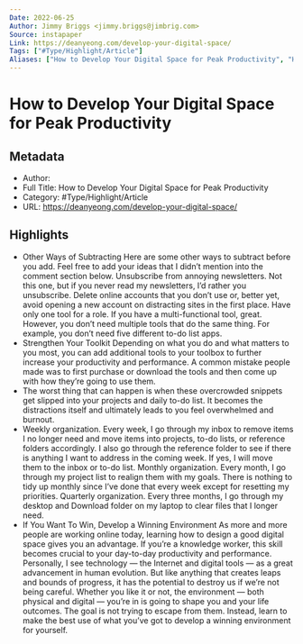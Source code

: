 ```yaml
---
Date: 2022-06-25
Author: Jimmy Briggs <jimmy.briggs@jimbrig.com>
Source: instapaper
Link: https://deanyeong.com/develop-your-digital-space/
Tags: ["#Type/Highlight/Article"]
Aliases: ["How to Develop Your Digital Space for Peak Productivity", "How to Develop Your Digital Space for Peak Productivity"]
---
```

# How to Develop Your Digital Space for Peak Productivity

## Metadata
- Author: 
- Full Title: How to Develop Your Digital Space for Peak Productivity
- Category: #Type/Highlight/Article
- URL: https://deanyeong.com/develop-your-digital-space/

## Highlights
- Other Ways of Subtracting
  Here are some other ways to subtract before you add. Feel free to add your ideas that I didn’t mention into the comment section below.
  Unsubscribe from annoying newsletters. Not this one, but if you never read my newsletters, I’d rather you unsubscribe.
  Delete online accounts that you don’t use or, better yet, avoid opening a new account on distracting sites in the first place.
  Have only one tool for a role. If you have a multi-functional tool, great. However, you don’t need multiple tools that do the same thing. For example, you don’t need five different to-do list apps.
- Strengthen Your Toolkit
  Depending on what you do and what matters to you most, you can add additional tools to your toolbox to further increase your productivity and performance.
  A common mistake people made was to first purchase or download the tools and then come up with how they’re going to use them.
- The worst thing that can happen is when these overcrowded snippets get slipped into your projects and daily to-do list. It becomes the distractions itself and ultimately leads to you feel overwhelmed and burnout.
- Weekly organization. Every week, I go through my inbox to remove items I no longer need and move items into projects, to-do lists, or reference folders accordingly. I also go through the reference folder to see if there is anything I want to address in the coming week. If yes, I will move them to the inbox or to-do list.
  Monthly organization. Every month, I go through my project list to realign them with my goals. There is nothing to tidy up monthly since I’ve done that every week except for resetting my priorities.
  Quarterly organization. Every three months, I go through my desktop and Download folder on my laptop to clear files that I longer need.
- If You Want To Win, Develop a Winning Environment
  As more and more people are working online today, learning how to design a good digital space gives you an advantage. If you’re a knowledge worker, this skill becomes crucial to your day-to-day productivity and performance.
  Personally, I see technology — the Internet and digital tools — as a great advancement in human evolution. But like anything that creates leaps and bounds of progress, it has the potential to destroy us if we’re not being careful.
  Whether you like it or not, the environment — both physical and digital — you’re in is going to shape you and your life outcomes. The goal is not trying to escape from them. Instead, learn to make the best use of what you’ve got to develop a winning environment for yourself.
